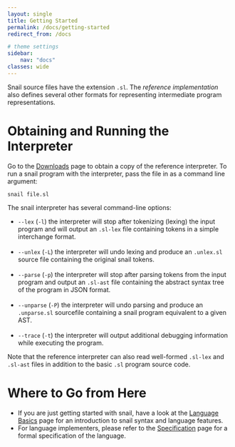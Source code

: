 ```yaml
---
layout: single
title: Getting Started
permalink: /docs/getting-started
redirect_from: /docs

# theme settings
sidebar:
    nav: "docs"
classes: wide
---
```


Snail source files have the extension `.sl`. The *reference implementation* also
defines several other formats for representing intermediate program
representations.

# Obtaining and Running the Interpreter

Go to the [Downloads](/download) page to obtain a copy of the reference
interpreter. To run a snail program with the interpreter, pass the file in as a
command line argument:

```shell
snail file.sl
```

The snail interpreter has several command-line options:

* `--lex` (`-l`) the interpreter will stop after tokenizing (lexing) the input
  program and will output an `.sl-lex` file containing tokens in a simple
  interchange format.<br><br>
* `--unlex` (`-L`) the interpreter will undo lexing and produce an `.unlex.sl`
  source file containing the original snail tokens.<br><br>
* `--parse` (`-p`) the interpreter will stop after parsing tokens from the input
  program and output an `.sl-ast` file containing the abstract syntax tree of
  the program in JSON format.<br><br>
* `--unparse` (`-P`) the interpreter will undo parsing and produce an
  `.unparse.sl` sourcefile containing a snail program equivalent to a given
  AST.<br><br>
* `--trace` (`-t`) the interpreter will output additional debugging information
  while executing the program.

Note that the reference interpreter can also read well-formed `.sl-lex` and
`.sl-ast` files in addition to the basic `.sl` program source code.

# Where to Go from Here

* If you are just getting started with snail, have a look at the [Language
  Basics](/language-basics) page for an introduction to snail syntax and
  language features.
* For language implementers, please refer to the [Specification](/specification)
  page for a formal specification of the language.